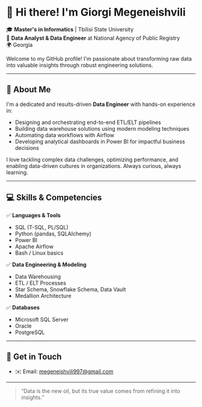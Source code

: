 # 👋 Hi there! I'm Giorgi Megeneishvili

🎓 **Master's in Informatics** | Tbilisi State University  
💼 **Data Analyst & Data Engineer** at National Agency of Public Registry  
🌍 Georgia

Welcome to my GitHub profile! I'm passionate about transforming raw data into valuable insights through robust engineering solutions.

---

## 📌 About Me

I'm a dedicated and results-driven **Data Engineer** with hands-on experience in:

- Designing and orchestrating end-to-end ETL/ELT pipelines
- Building data warehouse solutions using modern modeling techniques
- Automating data workflows with Airflow
- Developing analytical dashboards in Power BI for impactful business decisions

I love tackling complex data challenges, optimizing performance, and enabling data-driven cultures in organizations. Always curious, always learning.

---

## 💻 Skills & Competencies

✅ **Languages & Tools**
- SQL (T-SQL, PL/SQL)
- Python (pandas, SQLAlchemy)
- Power BI
- Apache Airflow
- Bash / Linux basics

✅ **Data Engineering & Modeling**
- Data Warehousing
- ETL / ELT Processes
- Star Schema, Snowflake Schema, Data Vault
- Medallion Architecture

✅ **Databases**
- Microsoft SQL Server
- Oracle
- PostgreSQL

---

## 🔗 Get in Touch

- ✉️ Email: megeneishvili997@gmail.com

---

> “Data is the new oil, but its true value comes from refining it into insights.”
